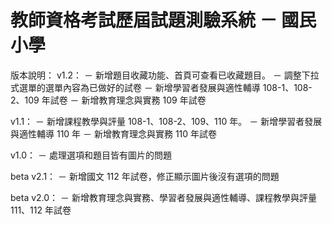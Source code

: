 # 教師資格考試歷屆試題測驗系統 － 國民小學
版本說明：
v1.2：
－ 新增題目收藏功能、首頁可查看已收藏題目。
－ 調整下拉式選單的選單內容為已做好的試卷
－ 新增學習者發展與適性輔導 108-1、108-2、109 年試卷
－ 新增教育理念與實務 109 年試卷

v1.1：
－ 新增課程教學與評量 108-1、108-2、109、110 年。
－ 新增學習者發展與適性輔導 110 年
－ 新增教育理念與實務 110 年試卷

v1.0：
－ 處理選項和題目皆有圖片的問題

beta v2.1：
－ 新增國文 112 年試卷，修正顯示圖片後沒有選項的問題

beta v2.0：
－ 新增教育理念與實務、學習者發展與適性輔導、課程教學與評量 111、112 年試卷
